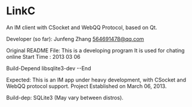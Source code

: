 LinkC
=====
An IM client with CSocket and WebQQ Protocol, based on Qt.

Developer (so far): Junfeng Zhang <564691478@qq.com>

Original README File:
This is a developing program
It is used for chating online
Start Time : 2013 03 06

Build-Depend libsqlite3-dev
--End

Expected:
This is an IM app under heavy development, with CSocket and WebQQ protocol support.
Project Established on March 06, 2013.

Build-dep: SQLite3 (May vary between distros).